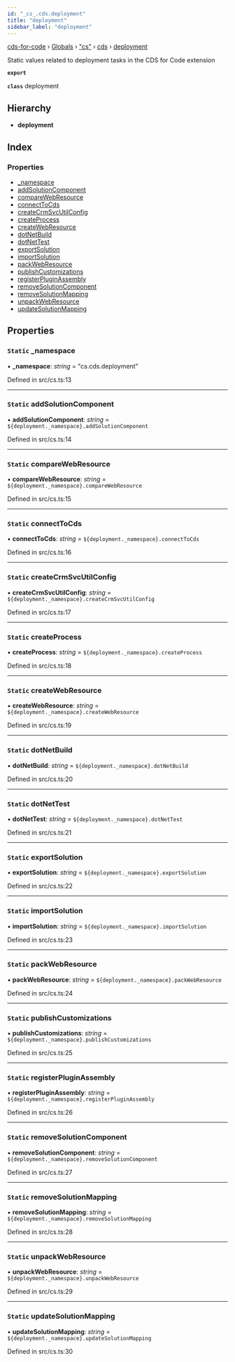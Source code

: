 ```yaml
---
id: "_cs_.cds.deployment"
title: "deployment"
sidebar_label: "deployment"
---
```


[cds-for-code](../index.md) › [Globals](../globals.md) › ["cs"](../modules/_cs_.md) › [cds](../modules/_cs_.cds.md) › [deployment](_cs_.cds.deployment.md)

Static values related to deployment tasks in the CDS for Code extension

**`export`** 

**`class`** deployment

## Hierarchy

* **deployment**

## Index

### Properties

* [_namespace](_cs_.cds.deployment.md#static-_namespace)
* [addSolutionComponent](_cs_.cds.deployment.md#static-addsolutioncomponent)
* [compareWebResource](_cs_.cds.deployment.md#static-comparewebresource)
* [connectToCds](_cs_.cds.deployment.md#static-connecttocds)
* [createCrmSvcUtilConfig](_cs_.cds.deployment.md#static-createcrmsvcutilconfig)
* [createProcess](_cs_.cds.deployment.md#static-createprocess)
* [createWebResource](_cs_.cds.deployment.md#static-createwebresource)
* [dotNetBuild](_cs_.cds.deployment.md#static-dotnetbuild)
* [dotNetTest](_cs_.cds.deployment.md#static-dotnettest)
* [exportSolution](_cs_.cds.deployment.md#static-exportsolution)
* [importSolution](_cs_.cds.deployment.md#static-importsolution)
* [packWebResource](_cs_.cds.deployment.md#static-packwebresource)
* [publishCustomizations](_cs_.cds.deployment.md#static-publishcustomizations)
* [registerPluginAssembly](_cs_.cds.deployment.md#static-registerpluginassembly)
* [removeSolutionComponent](_cs_.cds.deployment.md#static-removesolutioncomponent)
* [removeSolutionMapping](_cs_.cds.deployment.md#static-removesolutionmapping)
* [unpackWebResource](_cs_.cds.deployment.md#static-unpackwebresource)
* [updateSolutionMapping](_cs_.cds.deployment.md#static-updatesolutionmapping)

## Properties

### `Static` _namespace

▪ **_namespace**: *string* = "cs.cds.deployment"

Defined in src/cs.ts:13

___

### `Static` addSolutionComponent

▪ **addSolutionComponent**: *string* = `${deployment._namespace}.addSolutionComponent`

Defined in src/cs.ts:14

___

### `Static` compareWebResource

▪ **compareWebResource**: *string* = `${deployment._namespace}.compareWebResource`

Defined in src/cs.ts:15

___

### `Static` connectToCds

▪ **connectToCds**: *string* = `${deployment._namespace}.connectToCds`

Defined in src/cs.ts:16

___

### `Static` createCrmSvcUtilConfig

▪ **createCrmSvcUtilConfig**: *string* = `${deployment._namespace}.createCrmSvcUtilConfig`

Defined in src/cs.ts:17

___

### `Static` createProcess

▪ **createProcess**: *string* = `${deployment._namespace}.createProcess`

Defined in src/cs.ts:18

___

### `Static` createWebResource

▪ **createWebResource**: *string* = `${deployment._namespace}.createWebResource`

Defined in src/cs.ts:19

___

### `Static` dotNetBuild

▪ **dotNetBuild**: *string* = `${deployment._namespace}.dotNetBuild`

Defined in src/cs.ts:20

___

### `Static` dotNetTest

▪ **dotNetTest**: *string* = `${deployment._namespace}.dotNetTest`

Defined in src/cs.ts:21

___

### `Static` exportSolution

▪ **exportSolution**: *string* = `${deployment._namespace}.exportSolution`

Defined in src/cs.ts:22

___

### `Static` importSolution

▪ **importSolution**: *string* = `${deployment._namespace}.importSolution`

Defined in src/cs.ts:23

___

### `Static` packWebResource

▪ **packWebResource**: *string* = `${deployment._namespace}.packWebResource`

Defined in src/cs.ts:24

___

### `Static` publishCustomizations

▪ **publishCustomizations**: *string* = `${deployment._namespace}.publishCustomizations`

Defined in src/cs.ts:25

___

### `Static` registerPluginAssembly

▪ **registerPluginAssembly**: *string* = `${deployment._namespace}.registerPluginAssembly`

Defined in src/cs.ts:26

___

### `Static` removeSolutionComponent

▪ **removeSolutionComponent**: *string* = `${deployment._namespace}.removeSolutionComponent`

Defined in src/cs.ts:27

___

### `Static` removeSolutionMapping

▪ **removeSolutionMapping**: *string* = `${deployment._namespace}.removeSolutionMapping`

Defined in src/cs.ts:28

___

### `Static` unpackWebResource

▪ **unpackWebResource**: *string* = `${deployment._namespace}.unpackWebResource`

Defined in src/cs.ts:29

___

### `Static` updateSolutionMapping

▪ **updateSolutionMapping**: *string* = `${deployment._namespace}.updateSolutionMapping`

Defined in src/cs.ts:30
